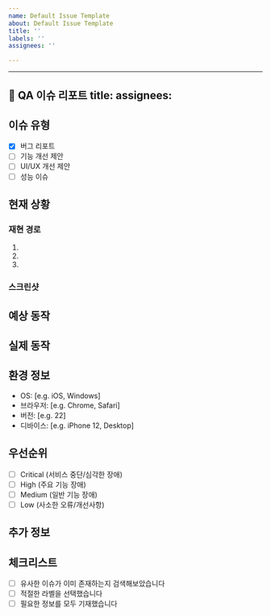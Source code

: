 ```yaml
---
name: Default Issue Template
about: Default Issue Template
title: ''
labels: ''
assignees: ''

---
```


---
🐞 QA 이슈 리포트
title: 
assignees: 
---

## 이슈 유형
<!-- 해당하는 항목의 [ ]를 [x]로 변경해주세요!  (해당하는 항목에 [x] 표시)-->
- [x] 버그 리포트
- [ ] 기능 개선 제안
- [ ] UI/UX 개선 제안
- [ ] 성능 이슈

## 현재 상황
<!-- 발견한 문제나 개선이 필요한 상황을 상세히 설명해주세요 -->

### 재현 경로
<!-- 버그의 경우 문제를 재현하기 위한 단계별 과정을 설명해주세요 -->
1. 
2. 
3. 

### 스크린샷
<!-- 관련 스크린샷이나 동영상이 있다면 첨부해주세요 -->

## 예상 동작
<!-- 정상적으로 동작했을 때 기대되는 결과를 설명해주세요 -->

## 실제 동작
<!-- 현재 발생하고 있는 문제 상황을 설명해주세요 -->

## 환경 정보
<!-- 문제가 발생한 환경 정보를 제공해주세요 -->
- OS: [e.g. iOS, Windows]
- 브라우저: [e.g. Chrome, Safari]
- 버전: [e.g. 22]
- 디바이스: [e.g. iPhone 12, Desktop]

## 우선순위
<!-- 해당하는 항목의 [ ]를 [x]로 변경해주세요! (해당하는 항목에 [x] 표시) -->
- [ ] Critical (서비스 중단/심각한 장애)
- [ ] High (주요 기능 장애)
- [ ] Medium (일반 기능 장애)
- [ ] Low (사소한 오류/개선사항)

## 추가 정보
<!-- 문제 해결에 도움이 될 만한 추가 정보가 있다면 기재해주세요 -->

## 체크리스트
<!-- 이슈를 등록하기 전에 확인해주세요 -->
- [ ] 유사한 이슈가 이미 존재하는지 검색해보았습니다
- [ ] 적절한 라벨을 선택했습니다
- [ ] 필요한 정보를 모두 기재했습니다
